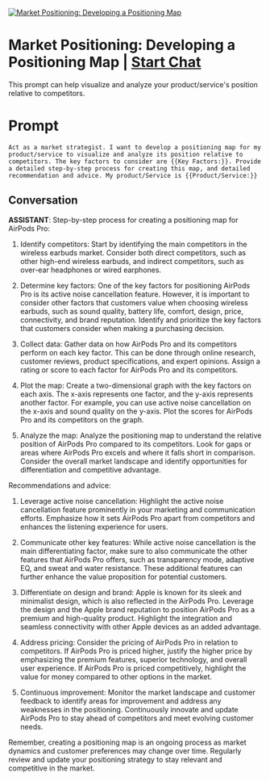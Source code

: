 
[![Market Positioning: Developing a Positioning Map](https://flow-prompt-covers.s3.us-west-1.amazonaws.com/icon/illustrative/illus_1.png)](https://gptcall.net/chat.html?data=%7B%22contact%22%3A%7B%22id%22%3A%22fX2fkEeRYppfJIUE9nabH%22%2C%22flow%22%3Atrue%7D%7D)
# Market Positioning: Developing a Positioning Map | [Start Chat](https://gptcall.net/chat.html?data=%7B%22contact%22%3A%7B%22id%22%3A%22fX2fkEeRYppfJIUE9nabH%22%2C%22flow%22%3Atrue%7D%7D)
This prompt can help visualize and analyze your product/service's position relative to competitors. 

# Prompt

```
Act as a market strategist. I want to develop a positioning map for my product/service to visualize and analyze its position relative to competitors. The key factors to consider are {{Key Factors:}}. Provide a detailed step-by-step process for creating this map, and detailed recommendation and advice. My product/Service is {{Product/Service:}}
```

## Conversation

**ASSISTANT**: Step-by-step process for creating a positioning map for AirPods Pro:



1. Identify competitors: Start by identifying the main competitors in the wireless earbuds market. Consider both direct competitors, such as other high-end wireless earbuds, and indirect competitors, such as over-ear headphones or wired earphones.



2. Determine key factors: One of the key factors for positioning AirPods Pro is its active noise cancellation feature. However, it is important to consider other factors that customers value when choosing wireless earbuds, such as sound quality, battery life, comfort, design, price, connectivity, and brand reputation. Identify and prioritize the key factors that customers consider when making a purchasing decision.



3. Collect data: Gather data on how AirPods Pro and its competitors perform on each key factor. This can be done through online research, customer reviews, product specifications, and expert opinions. Assign a rating or score to each factor for AirPods Pro and its competitors.



4. Plot the map: Create a two-dimensional graph with the key factors on each axis. The x-axis represents one factor, and the y-axis represents another factor. For example, you can use active noise cancellation on the x-axis and sound quality on the y-axis. Plot the scores for AirPods Pro and its competitors on the graph.



5. Analyze the map: Analyze the positioning map to understand the relative position of AirPods Pro compared to its competitors. Look for gaps or areas where AirPods Pro excels and where it falls short in comparison. Consider the overall market landscape and identify opportunities for differentiation and competitive advantage.



Recommendations and advice:



1. Leverage active noise cancellation: Highlight the active noise cancellation feature prominently in your marketing and communication efforts. Emphasize how it sets AirPods Pro apart from competitors and enhances the listening experience for users.



2. Communicate other key features: While active noise cancellation is the main differentiating factor, make sure to also communicate the other features that AirPods Pro offers, such as transparency mode, adaptive EQ, and sweat and water resistance. These additional features can further enhance the value proposition for potential customers.



3. Differentiate on design and brand: Apple is known for its sleek and minimalist design, which is also reflected in the AirPods Pro. Leverage the design and the Apple brand reputation to position AirPods Pro as a premium and high-quality product. Highlight the integration and seamless connectivity with other Apple devices as an added advantage.



4. Address pricing: Consider the pricing of AirPods Pro in relation to competitors. If AirPods Pro is priced higher, justify the higher price by emphasizing the premium features, superior technology, and overall user experience. If AirPods Pro is priced competitively, highlight the value for money compared to other options in the market.



5. Continuous improvement: Monitor the market landscape and customer feedback to identify areas for improvement and address any weaknesses in the positioning. Continuously innovate and update AirPods Pro to stay ahead of competitors and meet evolving customer needs.



Remember, creating a positioning map is an ongoing process as market dynamics and customer preferences may change over time. Regularly review and update your positioning strategy to stay relevant and competitive in the market.


